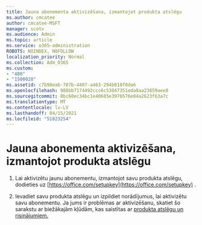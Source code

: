 ```yaml
---
title: Jauna abonementa aktivizēšana, izmantojot produkta atslēgu
ms.author: cmcatee
author: cmcatee-MSFT
manager: scotv
ms.audience: Admin
ms.topic: article
ms.service: o365-administration
ROBOTS: NOINDEX, NOFOLLOW
localization_priority: Normal
ms.collection: Adm_O365
ms.custom:
- "480"
- "1500028"
ms.assetid: c7b98eab-707b-4487-a463-294b010f0da6
ms.openlocfilehash: 988bb7174492ccc6c53047351eda8aa23859aee8
ms.sourcegitcommit: 8bc60ec34bc1e40685e3976576e04a2623f63a7c
ms.translationtype: MT
ms.contentlocale: lv-LV
ms.lasthandoff: 04/15/2021
ms.locfileid: "51823254"
---
```

# <a name="activate-a-new-subscription-with-a-product-key"></a>Jauna abonementa aktivizēšana, izmantojot produkta atslēgu

1. Lai aktivizētu jaunu abonementu, izmantojot savu produkta atslēgu, dodieties uz [https://office.com/setupkey](https://office.com/setupkey) .

2. Ievadiet savu produkta atslēgu un izpildiet norādījumus, lai aktivizētu savu abonementu. Ja jums ir problēmas ar aktivizēšanu, skatiet šo sarakstu ar biežākajām kļūdām, kas saistītas ar [produkta atslēgu un risinājumiem.](https://docs.microsoft.com/microsoft-365/commerce/product-key-errors-and-solutions)